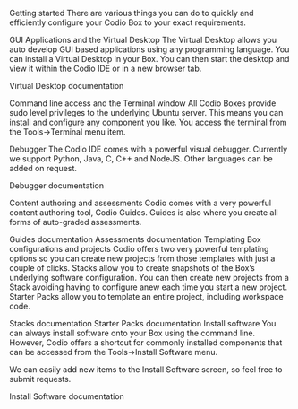 Getting started
There are various things you can do to quickly and efficiently configure your Codio Box to your exact requirements.

GUI Applications and the Virtual Desktop
The Virtual Desktop allows you auto develop GUI based applications using any programming language. You can install a Virtual Desktop in your Box. You can then start the desktop and view it within the Codio IDE or in a new browser tab.

Virtual Desktop documentation

Command line access and the Terminal window
All Codio Boxes provide sudo level privileges to the underlying Ubuntu server. This means you can install and configure any component you like. You access the terminal from the Tools->Terminal menu item.

Debugger
The Codio IDE comes with a powerful visual debugger. Currently we support Python, Java, C, C++ and NodeJS. Other languages can be added on request.

Debugger documentation

Content authoring and assessments
Codio comes with a very powerful content authoring tool, Codio Guides. Guides is also where you create all forms of auto-graded assessments.

Guides documentation
Assessments documentation
Templating Box configurations and projects
Codio offers two very powerful templating options so you can create new projects from those templates with just a couple of clicks. Stacks allow you to create snapshots of the Box’s underlying software configuration. You can then create new projects from a Stack avoiding having to configure anew each time you start a new project. Starter Packs allow you to template an entire project, including workspace code.

Stacks documentation
Starter Packs documentation
Install software
You can always install software onto your Box using the command line. However, Codio offers a shortcut for commonly installed components that can be accessed from the Tools->Install Software menu.

We can easily add new items to the Install Software screen, so feel free to submit requests.

Install Software documentation

